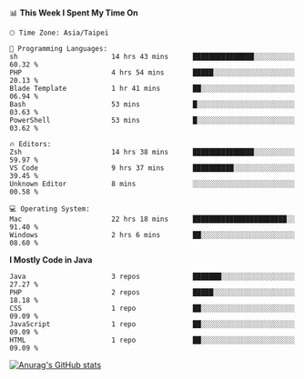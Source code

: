 <!--
<table>
  <tr>
    <td>
      <img src="./devcard.svg" alt="A dev card" width="400" hight="100%">
    </td>
    <td>
      <p>### Hi there 👋</p>
      <p>**treevel/treevel** is a ✨ _special_ ✨ repository because its `README.md` (this file) appears on your GitHub profile.</p>
      <p>Here are some ideas to get you started:</p>
      <p>- 🔭 I’m currently working on ...</p>
      <p>- 🌱 I’m currently learning ...</p>
      <p>- 👯 I’m looking to collaborate on ...</p>
      <p>- 🤔 I’m looking for help with ...</p>
      <p>- 💬 Ask me about ...</p>
      <p>- 📫 How to reach me: ...</p>
      <p>- 😄 Pronouns: ...</p>
      <p>- ⚡ Fun fact: ...</p>
    </td>
  </tr>
</table>
-->

<!--START_SECTION:waka-->
📊 **This Week I Spent My Time On** 

```text
🕑︎ Time Zone: Asia/Taipei

💬 Programming Languages: 
sh                       14 hrs 43 mins      ███████████████░░░░░░░░░░   60.32 % 
PHP                      4 hrs 54 mins       █████░░░░░░░░░░░░░░░░░░░░   20.13 % 
Blade Template           1 hr 41 mins        ██░░░░░░░░░░░░░░░░░░░░░░░   06.94 % 
Bash                     53 mins             █░░░░░░░░░░░░░░░░░░░░░░░░   03.63 % 
PowerShell               53 mins             █░░░░░░░░░░░░░░░░░░░░░░░░   03.62 % 

🔥 Editors: 
Zsh                      14 hrs 38 mins      ███████████████░░░░░░░░░░   59.97 % 
VS Code                  9 hrs 37 mins       ██████████░░░░░░░░░░░░░░░   39.45 % 
Unknown Editor           8 mins              ░░░░░░░░░░░░░░░░░░░░░░░░░   00.58 % 

💻 Operating System: 
Mac                      22 hrs 18 mins      ███████████████████████░░   91.40 % 
Windows                  2 hrs 6 mins        ██░░░░░░░░░░░░░░░░░░░░░░░   08.60 % 
```

**I Mostly Code in Java** 

```text
Java                     3 repos             ███████░░░░░░░░░░░░░░░░░░   27.27 % 
PHP                      2 repos             █████░░░░░░░░░░░░░░░░░░░░   18.18 % 
CSS                      1 repo              ██░░░░░░░░░░░░░░░░░░░░░░░   09.09 % 
JavaScript               1 repo              ██░░░░░░░░░░░░░░░░░░░░░░░   09.09 % 
HTML                     1 repo              ██░░░░░░░░░░░░░░░░░░░░░░░   09.09 % 
```




<!--END_SECTION:waka-->

<!-- GitHub Stats Card-->
[![Anurag's GitHub stats](https://github-readme-stats.vercel.app/api?username=treevel&show_icons=true&theme=monokai&count_private=true)](https://github.com/anuraghazra/github-readme-stats)
